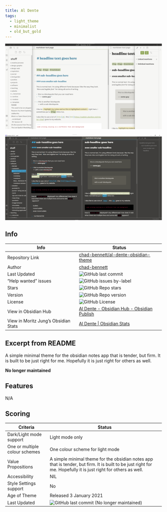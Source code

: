 ```yaml
---
title: Al Dente
tags:
  - light_theme
  - minimalist
  - old_but_gold
---
```


![Al Dente Light Theme Screenshot](https://raw.githubusercontent.com/chad-bennett/al-dente-obsidian-theme/refs/heads/master/aldente-screenshot.png)

![Al Dente Dark Theme Screenshot](https://raw.githubusercontent.com/chad-bennett/al-dente-obsidian-theme/refs/heads/master/alDente-dark.png)

## Info

| Info                                 | Status                                                                                                                                                                 |
| ------------------------------------ | ---------------------------------------------------------------------------------------------------------------------------------------------------------------------- |
| Repository Link                      | [chad-bennett/al-dente-obsidian-theme](https://github.com/chad-bennett/al-dente-obsidian-theme)                                                                        |
| Author                               | [chad-bennett](https://github.com/chad-bennett)                                                                                                                        |
| Last Updated                         | ![GitHub last commit](https://img.shields.io/github/last-commit/chad-bennett/al-dente-obsidian-theme?color=573E7A&label=last%20update&logo=github&style=for-the-badge) |
| “Help wanted” issues                 | ![GitHub issues by-label](https://img.shields.io/github/issues/chad-bennett/al-dente-obsidian-theme/help%20wanted?color=573E7A&logo=github&style=for-the-badge)        |
| Stars                                | ![GitHub Repo stars](https://img.shields.io/github/stars/chad-bennett/al-dente-obsidian-theme?color=573E7A&logo=github&style=for-the-badge)                            |
| Version                              | ![GitHub Repo version](https://img.shields.io/github/v/release/chad-bennett/al-dente-obsidian-theme?color=573E7A&logo=github&style=for-the-badge&=semver)              |
| License                              | ![GitHub License](https://img.shields.io/github/license/chad-bennett/al-dente-obsidian-theme?style=for-the-badge)                                                      |
| View in Obsidian Hub                 | [Al Dente \- Obsidian Hub \- Obsidian Publish](https://publish.obsidian.md/hub/02+-+Community+Expansions/02.05+All+Community+Expansions/Themes/Al+Dente)               |
| View in Moritz Jung’s Obsidian Stats | [Al Dente \| Obsidian Stats](https://www.moritzjung.dev/obsidian-stats/themes/al-dente/)                                                                               |

## Excerpt from README

A simple minimal theme for the obsidian notes app that is tender, but firm. It is built to be just right for me. Hopefully it is just right for others as well.

**No longer maintained**

## Features

N/A

## Scoring

| Criteria                       | Status                                                                                                                                                                                        |
| ------------------------------ | --------------------------------------------------------------------------------------------------------------------------------------------------------------------------------------------- |
| Dark/Light mode support        | Light mode only                                                                                                                                                                               |
| One or multiple colour schemes | One colour scheme for light mode                                                                                                                                                              |
| Value Propositions             | A simple minimal theme for the obsidian notes app that is tender, but firm. It is built to be just right for me. Hopefully it is just right for others as well.                               |
| Accessibility                  | NIL                                                                                                                                                                                           |
| Style Settings support         | No                                                                                                                                                                                            |
| Age of Theme                   | Released 3 January 2021                                                                                                                                                                       |
| Last Updated                   | ![GitHub last commit](https://img.shields.io/github/last-commit/chad-bennett/al-dente-obsidian-theme?color=573E7A&label=last%20update&logo=github&style=for-the-badge) (No longer maintained) |
